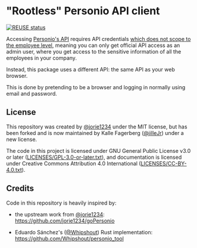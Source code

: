<!--
SPDX-FileCopyrightText: 2023 Kalle Fagerberg

SPDX-License-Identifier: CC-BY-4.0
-->

# "Rootless" Personio API client

[![REUSE status](https://api.reuse.software/badge/github.com/jilleJr/rootless-personio)](https://api.reuse.software/info/github.com/jilleJr/rootless-personio)

Accessing [Personio's API](https://developer.personio.de/docs)
requires API credentials [which does not scope to the employee level](https://developer.personio.de/discuss/634e4b08a3f8d80051c52cfe),
meaning you can only get official API access as an admin user,
where you get access to the sensitive information of all the employees in your
company.

Instead, this package uses a different API: the same API as your web browser.

This is done by pretending to be a browser and logging in normally using
email and password.

## License

This repository was created by [@jorie1234](https://github.com/jorie1234)
under the MIT license, but has been forked and is now maintained by
Kalle Fagerberg ([@jilleJr](https://github.com/jilleJr)) under a new license.

The code in this project is licensed under GNU General Public License v3.0
or later ([LICENSES/GPL-3.0-or-later.txt](LICENSES/GPL-3.0-or-later.txt)),
and documentation is licensed under Creative Commons Attribution 4.0
International ([LICENSES/CC-BY-4.0.txt](LICENSES/CC-BY-4.0.txt)).

## Credits

Code in this repository is heavily inspired by:

- the upstream work from [@jorie1234](https://github.com/jorie1234):
  <https://github.com/jorie1234/goPersonio>

- Eduardo Sánchez's ([@Whipshout](https://github.com/Whipshout))
  Rust implementation: <https://github.com/Whipshout/personio_tool>

